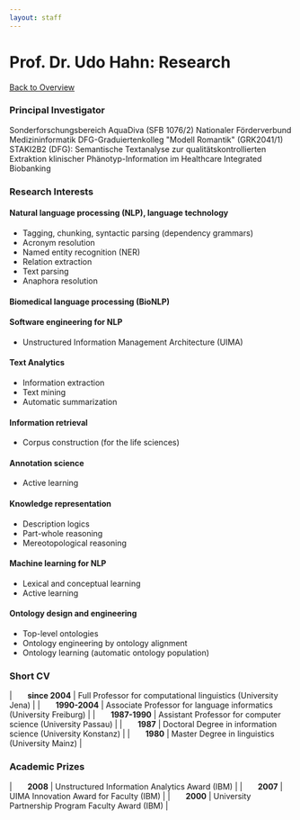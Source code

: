 ```yaml
---
layout: staff
---
```


# Prof. Dr. Udo Hahn: Research

[Back to Overview](https://julielab.github.io/web/staff/Hahn/Prof_+Dr_+Udo+Hahn.html)

### Principal Investigator
Sonderforschungsbereich AquaDiva (SFB 1076/2)
Nationaler Förderverbund Medizininformatik
DFG-Graduiertenkolleg "Modell Romantik" (GRK2041/1)
STAKI2B2 (DFG): Semantische Textanalyse zur qualitätskontrollierten Extraktion klinischer Phänotyp-Information im Healthcare Integrated Biobanking

### Research Interests

#### Natural language processing (NLP), language technology

* Tagging, chunking, syntactic parsing (dependency grammars)
* Acronym resolution
* Named entity recognition (NER)
* Relation extraction
* Text parsing
* Anaphora resolution

#### Biomedical language processing (BioNLP)

#### Software engineering for NLP

* Unstructured Information Management Architecture (UIMA)

#### Text Analytics

* Information extraction
* Text mining
* Automatic summarization

#### Information retrieval

* Corpus construction (for the life sciences)

#### Annotation science

* Active learning

#### Knowledge representation

* Description logics
* Part-whole reasoning
* Mereotopological reasoning

#### Machine learning for NLP

* Lexical and conceptual learning
* Active learning

#### Ontology design and engineering

* Top-level ontologies
* Ontology engineering by ontology alignment
* Ontology learning (automatic ontology population)

### Short CV

| &nbsp;&nbsp;&nbsp;&nbsp;&nbsp;&nbsp;**since 2004** | Full Professor for computational linguistics (University Jena) |
| &nbsp;&nbsp;&nbsp;&nbsp;&nbsp;&nbsp;**1990-2004** | Associate Professor for language informatics (University Freiburg) |
| &nbsp;&nbsp;&nbsp;&nbsp;&nbsp;&nbsp;**1987-1990** | Assistant Professor for computer science (University Passau) |
| &nbsp;&nbsp;&nbsp;&nbsp;&nbsp;&nbsp;**1987** | Doctoral Degree in information science (University Konstanz) |
| &nbsp;&nbsp;&nbsp;&nbsp;&nbsp;&nbsp;**1980** | Master Degree in linguistics (University Mainz) |

### Academic Prizes

| &nbsp;&nbsp;&nbsp;&nbsp;&nbsp;&nbsp;**2008** | Unstructured Information Analytics Award (IBM) |
| &nbsp;&nbsp;&nbsp;&nbsp;&nbsp;&nbsp;**2007** | UIMA Innovation Award for Faculty (IBM) |
| &nbsp;&nbsp;&nbsp;&nbsp;&nbsp;&nbsp;**2000** | University Partnership Program Faculty Award (IBM) |
